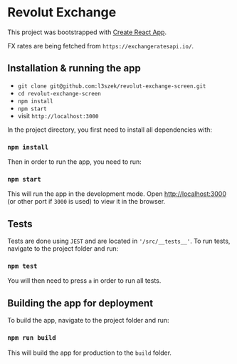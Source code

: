 # Revolut Exchange

This project was bootstrapped with [Create React App](https://github.com/facebook/create-react-app).

FX rates are being fetched from `https://exchangeratesapi.io/`.

## Installation & running the app

- `git clone git@github.com:l3szek/revolut-exchange-screen.git`
- `cd revolut-exchange-screen`
- `npm install`
- `npm start`
- visit `http://localhost:3000`

In the project directory, you first need to install all dependencies with:

### `npm install`

Then in order to run the app, you need to run:

### `npm start`

This will run the app in the development mode. Open [http://localhost:3000](http://localhost:3000) (or other port if `3000` is used) to view it in the browser.

## Tests

Tests are done using `JEST` and are located in `'/src/__tests__'`.
To run tests, navigate to the project folder and run:

### `npm test`

You will then need to press `a` in order to run all tests.

## Building the app for deployment

To build the app, navigate to the project folder and run:

### `npm run build`

This will build the app for production to the `build` folder.<br>

